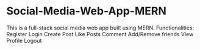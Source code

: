 # Social-Media-Web-App-MERN
This is a full-stack social media web app built using MERN.
Functionalities:
  Register
  Login
  Create Post
  Like Posts 
  Comment
  Add/Remove friends
  View Profile
  Logout

